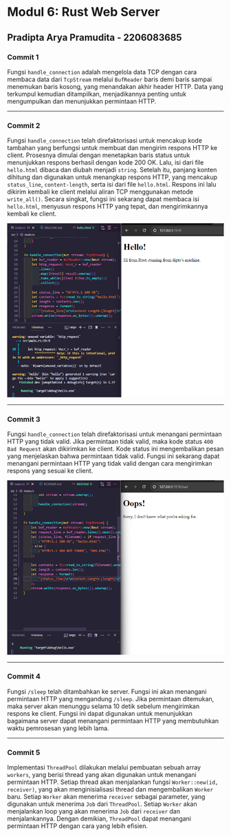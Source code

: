 # Modul 6: Rust Web Server

## Pradipta Arya Pramudita - 2206083685

### Commit 1

Fungsi `handle_connection` adalah mengelola data TCP dengan cara membaca data dari `TcpStream` melalui `BufReader` baris demi baris sampai menemukan baris kosong, yang menandakan akhir header HTTP. Data yang terkumpul kemudian ditampilkan, menjadikannya penting untuk mengumpulkan dan menunjukkan permintaan HTTP.

---

### Commit 2
Fungsi `handle_connection` telah direfaktorisasi untuk mencakup kode tambahan yang berfungsi untuk membuat dan mengirim respons HTTP ke client. Prosesnya dimulai dengan menetapkan baris status untuk menunjukkan respons berhasil dengan kode 200 OK. Lalu, isi dari file `hello.html` dibaca dan diubah menjadi `string`. Setelah itu, panjang konten dihitung dan digunakan untuk menangkap respons HTTP, yang mencakup `status_line`, `content-length`, serta isi dari file `hello.html`. Respons ini lalu dikirim kembali ke client melalui aliran TCP menggunakan metode `write_all()`. Secara singkat, fungsi ini sekarang dapat membaca isi `hello.html`, menyusun respons HTTP yang tepat, dan mengirimkannya kembali ke client.

![Commit 2 screen capture](/assets/images/commit2.png)

---

### Commit 3

Fungsi `handle_connection` telah direfaktorisasi untuk menangani permintaan HTTP yang tidak valid. Jika permintaan tidak valid, maka kode status `400 Bad Request` akan dikirimkan ke client. Kode status ini mengembalikan pesan yang menjelaskan bahwa permintaan tidak valid. Fungsi ini sekarang dapat menangani permintaan HTTP yang tidak valid dengan cara mengirimkan respons yang sesuai ke client.

![Commit 3 screen capture](/assets/images/commit3.png)

---

### Commit 4

Fungsi `/sleep` telah ditambahkan ke server. Fungsi ini akan menangani permintaan HTTP yang mengandung `/sleep`. Jika permintaan ditemukan, maka server akan menunggu selama 10 detik sebelum mengirimkan respons ke client. Fungsi ini dapat digunakan untuk menunjukkan bagaimana server dapat menangani permintaan HTTP yang membutuhkan waktu pemrosesan yang lebih lama.

---

### Commit 5

Implementasi `ThreadPool` dilakukan melalui pembuatan sebuah array `workers`, yang berisi thread yang akan digunakan untuk menangani permintaan HTTP. Setiap thread akan menjalankan fungsi `Worker::new(id, receiver)`, yang akan menginisialisasi thread dan mengembalikan `Worker` baru. Setiap `Worker` akan menerima `receiver` sebagai parameter, yang digunakan untuk menerima `Job` dari `ThreadPool`. Setiap `Worker` akan menjalankan loop yang akan menerima `Job` dari `receiver` dan menjalankannya. Dengan demikian, `ThreadPool` dapat menangani permintaan HTTP dengan cara yang lebih efisien.